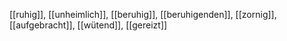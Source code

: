 [[ruhig]], [[unheimlich]], [[beruhig]], [[beruhigenden]], [[zornig]], [[aufgebracht]], [[wütend]], [[gereizt]]